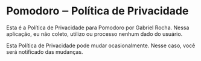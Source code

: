 # Pomodoro ‒ Política de Privacidade

Esta é a Política de Privacidade para Pomodoro por Gabriel Rocha. Nessa aplicação, eu não coleto, utilizo ou processo nenhum dado do usuário.

Esta Política de Privacidade pode mudar ocasionalmente. Nesse caso, você será notificado das mudanças.